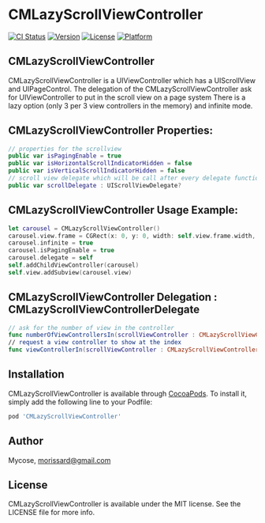 # CMLazyScrollViewController

[![CI Status](http://img.shields.io/travis/Mycose/CMLazyScrollViewController.svg?style=flat)](https://travis-ci.org/Mycose/CMLazyScrollViewController)
[![Version](https://img.shields.io/cocoapods/v/CMLazyScrollViewController.svg?style=flat)](http://cocoapods.org/pods/CMLazyScrollViewController)
[![License](https://img.shields.io/cocoapods/l/CMLazyScrollViewController.svg?style=flat)](http://cocoapods.org/pods/CMLazyScrollViewController)
[![Platform](https://img.shields.io/cocoapods/p/CMLazyScrollViewController.svg?style=flat)](http://cocoapods.org/pods/CMLazyScrollViewController)

## CMLazyScrollViewController
CMLazyScrollViewController is a UIViewController which has a UIScrollView and UIPageControl.
The delegation of the CMLazyScrollViewController ask for UIViewController to put in the scroll view on a page system
There is a lazy option (only 3 per 3 view controllers in the memory) and infinite mode.

## CMLazyScrollViewController Properties:
```swift
// properties for the scrollview
public var isPagingEnable = true
public var isHorizontalScrollIndicatorHidden = false
public var isVerticalScrollIndicatorHidden = false
// scroll view delegate which will be call after every delegate function
public var scrollDelegate : UIScrollViewDelegate?
```

## CMLazyScrollViewController Usage Example:
```swift
let carousel = CMLazyScrollViewController()
carousel.view.frame = CGRect(x: 0, y: 0, width: self.view.frame.width, height: self.view.frame.height)
carousel.infinite = true
carousel.isPagingEnable = true
carousel.delegate = self
self.addChildViewController(carousel)
self.view.addSubview(carousel.view)
```

## CMLazyScrollViewController Delegation : CMLazyScrollViewControllerDelegate
```swift
// ask for the number of view in the controller
func numberOfViewControllersIn(scrollViewController : CMLazyScrollViewController) -> Int
// request a view controller to show at the index
func viewControllerIn(scrollViewController : CMLazyScrollViewController, atIndex: Int) -> UIViewController    
```

## Installation
CMLazyScrollViewController is available through [CocoaPods](http://cocoapods.org). To install
it, simply add the following line to your Podfile:

```ruby
pod 'CMLazyScrollViewController'
```

## Author
Mycose, morissard@gmail.com

## License
CMLazyScrollViewController is available under the MIT license. See the LICENSE file for more info.
